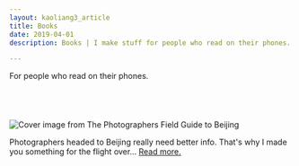 ```yaml
---
layout: kaoliang3_article
title: Books
date: 2019-04-01
description: Books | I make stuff for people who read on their phones.

---
```




For people who read on their phones.


<div style="margin-top:5em">
<p><img src="https://www.zachmccabe.com/beijing/assets/viz/proof/photographers-field-guide-beijing-500.png" alt="Cover image from The Photographers Field Guide to Beijing" /></p>
</div>

Photographers headed to Beijing really need better info. That's why I made you something for the flight over… [Read more.](https://www.zachmccabe.com/beijing)
